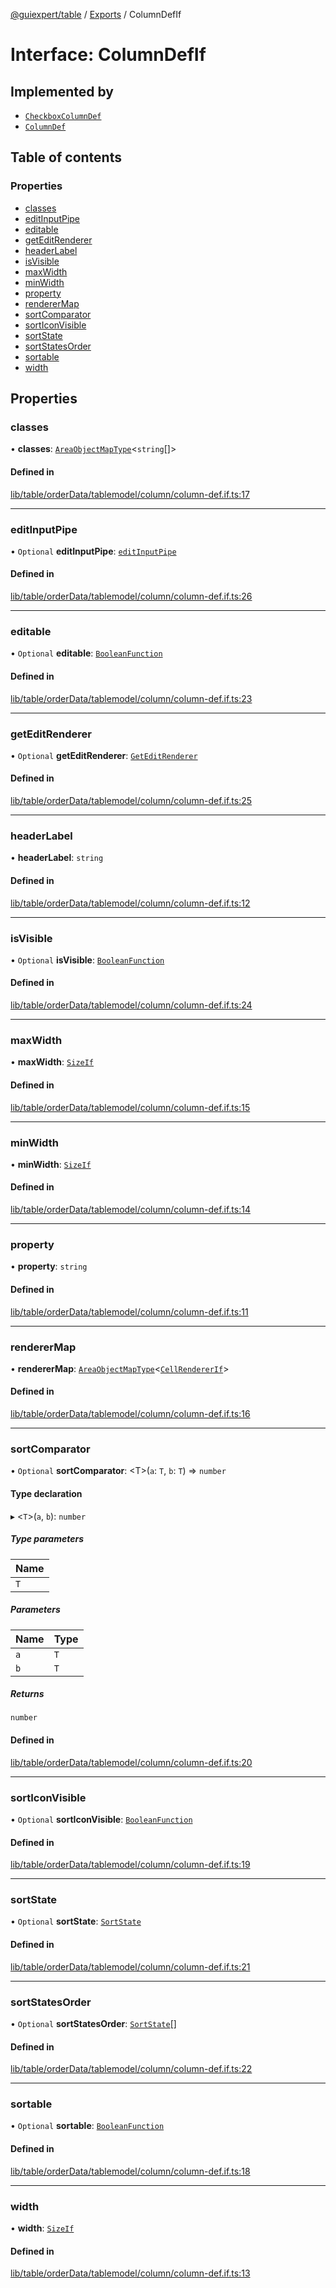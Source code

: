 [@guiexpert/table](../README.md) / [Exports](../modules.md) / ColumnDefIf

# Interface: ColumnDefIf

## Implemented by

- [`CheckboxColumnDef`](../classes/CheckboxColumnDef.md)
- [`ColumnDef`](../classes/ColumnDef.md)

## Table of contents

### Properties

- [classes](ColumnDefIf.md#classes)
- [editInputPipe](ColumnDefIf.md#editinputpipe)
- [editable](ColumnDefIf.md#editable)
- [getEditRenderer](ColumnDefIf.md#geteditrenderer)
- [headerLabel](ColumnDefIf.md#headerlabel)
- [isVisible](ColumnDefIf.md#isvisible)
- [maxWidth](ColumnDefIf.md#maxwidth)
- [minWidth](ColumnDefIf.md#minwidth)
- [property](ColumnDefIf.md#property)
- [rendererMap](ColumnDefIf.md#renderermap)
- [sortComparator](ColumnDefIf.md#sortcomparator)
- [sortIconVisible](ColumnDefIf.md#sorticonvisible)
- [sortState](ColumnDefIf.md#sortstate)
- [sortStatesOrder](ColumnDefIf.md#sortstatesorder)
- [sortable](ColumnDefIf.md#sortable)
- [width](ColumnDefIf.md#width)

## Properties

### classes

• **classes**: [`AreaObjectMapType`](../modules.md#areaobjectmaptype)\<`string`[]\>

#### Defined in

[lib/table/orderData/tablemodel/column/column-def.if.ts:17](https://github.com/guiexperttable/ge-table/blob/65d38fc/libs/table/src/lib/table/orderData/tablemodel/column/column-def.if.ts#L17)

___

### editInputPipe

• `Optional` **editInputPipe**: [`editInputPipe`](editInputPipe.md)

#### Defined in

[lib/table/orderData/tablemodel/column/column-def.if.ts:26](https://github.com/guiexperttable/ge-table/blob/65d38fc/libs/table/src/lib/table/orderData/tablemodel/column/column-def.if.ts#L26)

___

### editable

• `Optional` **editable**: [`BooleanFunction`](../modules.md#booleanfunction)

#### Defined in

[lib/table/orderData/tablemodel/column/column-def.if.ts:23](https://github.com/guiexperttable/ge-table/blob/65d38fc/libs/table/src/lib/table/orderData/tablemodel/column/column-def.if.ts#L23)

___

### getEditRenderer

• `Optional` **getEditRenderer**: [`GetEditRenderer`](../modules.md#geteditrenderer)

#### Defined in

[lib/table/orderData/tablemodel/column/column-def.if.ts:25](https://github.com/guiexperttable/ge-table/blob/65d38fc/libs/table/src/lib/table/orderData/tablemodel/column/column-def.if.ts#L25)

___

### headerLabel

• **headerLabel**: `string`

#### Defined in

[lib/table/orderData/tablemodel/column/column-def.if.ts:12](https://github.com/guiexperttable/ge-table/blob/65d38fc/libs/table/src/lib/table/orderData/tablemodel/column/column-def.if.ts#L12)

___

### isVisible

• `Optional` **isVisible**: [`BooleanFunction`](../modules.md#booleanfunction)

#### Defined in

[lib/table/orderData/tablemodel/column/column-def.if.ts:24](https://github.com/guiexperttable/ge-table/blob/65d38fc/libs/table/src/lib/table/orderData/tablemodel/column/column-def.if.ts#L24)

___

### maxWidth

• **maxWidth**: [`SizeIf`](SizeIf.md)

#### Defined in

[lib/table/orderData/tablemodel/column/column-def.if.ts:15](https://github.com/guiexperttable/ge-table/blob/65d38fc/libs/table/src/lib/table/orderData/tablemodel/column/column-def.if.ts#L15)

___

### minWidth

• **minWidth**: [`SizeIf`](SizeIf.md)

#### Defined in

[lib/table/orderData/tablemodel/column/column-def.if.ts:14](https://github.com/guiexperttable/ge-table/blob/65d38fc/libs/table/src/lib/table/orderData/tablemodel/column/column-def.if.ts#L14)

___

### property

• **property**: `string`

#### Defined in

[lib/table/orderData/tablemodel/column/column-def.if.ts:11](https://github.com/guiexperttable/ge-table/blob/65d38fc/libs/table/src/lib/table/orderData/tablemodel/column/column-def.if.ts#L11)

___

### rendererMap

• **rendererMap**: [`AreaObjectMapType`](../modules.md#areaobjectmaptype)\<[`CellRendererIf`](CellRendererIf.md)\>

#### Defined in

[lib/table/orderData/tablemodel/column/column-def.if.ts:16](https://github.com/guiexperttable/ge-table/blob/65d38fc/libs/table/src/lib/table/orderData/tablemodel/column/column-def.if.ts#L16)

___

### sortComparator

• `Optional` **sortComparator**: \<T\>(`a`: `T`, `b`: `T`) => `number`

#### Type declaration

▸ \<`T`\>(`a`, `b`): `number`

##### Type parameters

| Name |
| :------ |
| `T` |

##### Parameters

| Name | Type |
| :------ | :------ |
| `a` | `T` |
| `b` | `T` |

##### Returns

`number`

#### Defined in

[lib/table/orderData/tablemodel/column/column-def.if.ts:20](https://github.com/guiexperttable/ge-table/blob/65d38fc/libs/table/src/lib/table/orderData/tablemodel/column/column-def.if.ts#L20)

___

### sortIconVisible

• `Optional` **sortIconVisible**: [`BooleanFunction`](../modules.md#booleanfunction)

#### Defined in

[lib/table/orderData/tablemodel/column/column-def.if.ts:19](https://github.com/guiexperttable/ge-table/blob/65d38fc/libs/table/src/lib/table/orderData/tablemodel/column/column-def.if.ts#L19)

___

### sortState

• `Optional` **sortState**: [`SortState`](../modules.md#sortstate)

#### Defined in

[lib/table/orderData/tablemodel/column/column-def.if.ts:21](https://github.com/guiexperttable/ge-table/blob/65d38fc/libs/table/src/lib/table/orderData/tablemodel/column/column-def.if.ts#L21)

___

### sortStatesOrder

• `Optional` **sortStatesOrder**: [`SortState`](../modules.md#sortstate)[]

#### Defined in

[lib/table/orderData/tablemodel/column/column-def.if.ts:22](https://github.com/guiexperttable/ge-table/blob/65d38fc/libs/table/src/lib/table/orderData/tablemodel/column/column-def.if.ts#L22)

___

### sortable

• `Optional` **sortable**: [`BooleanFunction`](../modules.md#booleanfunction)

#### Defined in

[lib/table/orderData/tablemodel/column/column-def.if.ts:18](https://github.com/guiexperttable/ge-table/blob/65d38fc/libs/table/src/lib/table/orderData/tablemodel/column/column-def.if.ts#L18)

___

### width

• **width**: [`SizeIf`](SizeIf.md)

#### Defined in

[lib/table/orderData/tablemodel/column/column-def.if.ts:13](https://github.com/guiexperttable/ge-table/blob/65d38fc/libs/table/src/lib/table/orderData/tablemodel/column/column-def.if.ts#L13)
